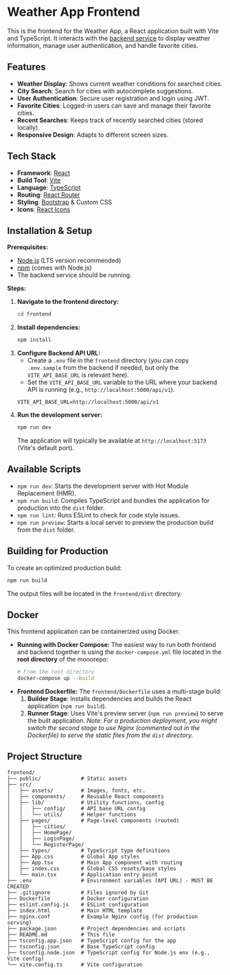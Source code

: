 # Weather App Frontend

This is the frontend for the Weather App, a React application built with Vite and TypeScript. It interacts with the [backend service](../backend/README.md) to display weather information, manage user authentication, and handle favorite cities.

## Features

*   **Weather Display**: Shows current weather conditions for searched cities.
*   **City Search**: Search for cities with autocomplete suggestions.
*   **User Authentication**: Secure user registration and login using JWT.
*   **Favorite Cities**: Logged-in users can save and manage their favorite cities.
*   **Recent Searches**: Keeps track of recently searched cities (stored locally).
*   **Responsive Design**: Adapts to different screen sizes.

## Tech Stack

*   **Framework**: [React](https://reactjs.org/)
*   **Build Tool**: [Vite](https://vitejs.dev/)
*   **Language**: [TypeScript](https://www.typescriptlang.org/)
*   **Routing**: [React Router](https://reactrouter.com/)
*   **Styling**: [Bootstrap](https://getbootstrap.com/) & Custom CSS
*   **Icons**: [React Icons](https://react-icons.github.io/react-icons/)

## Installation & Setup

**Prerequisites:**

*   [Node.js](https://nodejs.org/) (LTS version recommended)
*   [npm](https://www.npmjs.com/) (comes with Node.js)
*   The backend service should be running.

**Steps:**

1.  **Navigate to the frontend directory:**
    ```bash
    cd frontend
    ```
2.  **Install dependencies:**
    ```bash
    npm install
    ```
3.  **Configure Backend API URL:**
    *   Create a `.env` file in the `frontend` directory (you can copy `.env.sample` from the backend if needed, but only the `VITE_API_BASE_URL` is relevant here).
    *   Set the `VITE_API_BASE_URL` variable to the URL where your backend API is running (e.g., `http://localhost:5000/api/v1`).
    ```env
    VITE_API_BASE_URL=http://localhost:5000/api/v1
    ```
4.  **Run the development server:**
    ```bash
    npm run dev
    ```
    The application will typically be available at `http://localhost:5173` (Vite's default port).

## Available Scripts

*   `npm run dev`: Starts the development server with Hot Module Replacement (HMR).
*   `npm run build`: Compiles TypeScript and bundles the application for production into the `dist` folder.
*   `npm run lint`: Runs ESLint to check for code style issues.
*   `npm run preview`: Starts a local server to preview the production build from the `dist` folder.

## Building for Production

To create an optimized production build:

```bash
npm run build
```

The output files will be located in the `frontend/dist` directory.

## Docker

This frontend application can be containerized using Docker.

*   **Running with Docker Compose:** The easiest way to run both frontend and backend together is using the `docker-compose.yml` file located in the **root directory** of the monorepo:
    ```bash
    # From the root directory
    docker-compose up --build
    ```
*   **Frontend Dockerfile:** The `frontend/Dockerfile` uses a multi-stage build:
    1.  **Builder Stage**: Installs dependencies and builds the React application (`npm run build`).
    2.  **Runner Stage**: Uses Vite's preview server (`npm run preview`) to serve the built application. *Note: For a production deployment, you might switch the second stage to use Nginx (commented out in the Dockerfile) to serve the static files from the `dist` directory.*

## Project Structure

```
frontend/
├── public/             # Static assets
├── src/
│   ├── assets/         # Images, fonts, etc.
│   ├── components/     # Reusable React components
│   ├── lib/            # Utility functions, config
│   │   ├── config/     # API base URL config
│   │   └── utils/      # Helper functions
│   ├── pages/          # Page-level components (routed)
│   │   ├── cities/
│   │   ├── HomePage/
│   │   ├── LoginPage/
│   │   └── RegisterPage/
│   ├── types/          # TypeScript type definitions
│   ├── App.css         # Global App styles
│   ├── App.tsx         # Main App component with routing
│   ├── index.css       # Global CSS resets/base styles
│   └── main.tsx        # Application entry point
├── .env                # Environment variables (API URL) - MUST BE CREATED
├── .gitignore          # Files ignored by Git
├── Dockerfile          # Docker configuration
├── eslint.config.js    # ESLint configuration
├── index.html          # Main HTML template
├── nginx.conf          # Example Nginx config (for production serving)
├── package.json        # Project dependencies and scripts
├── README.md           # This file
├── tsconfig.app.json   # TypeScript config for the app
├── tsconfig.json       # Base TypeScript config
├── tsconfig.node.json  # TypeScript config for Node.js env (e.g., Vite config)
└── vite.config.ts      # Vite configuration
